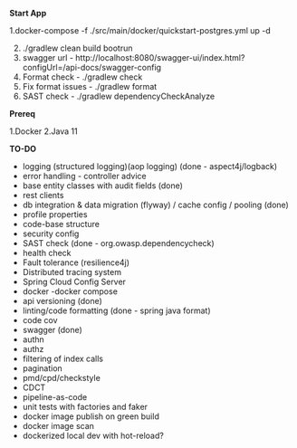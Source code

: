 **Start App**

1.docker-compose -f ./src/main/docker/quickstart-postgres.yml up -d

2. ./gradlew clean build bootrun
3. swagger url - http://localhost:8080/swagger-ui/index.html?configUrl=/api-docs/swagger-config
4. Format check - ./gradlew check 
5. Fix format issues - ./gradlew format
6. SAST check - ./gradlew dependencyCheckAnalyze

**Prereq**

1.Docker
2.Java 11

**TO-DO**

- logging (structured logging)(aop logging) (done - aspect4j/logback)
- error handling - controller advice
- base entity classes with audit fields (done)
- rest clients
- db integration & data migration (flyway) / cache config / pooling (done)
- profile properties
- code-base structure
- security config
- SAST check (done - org.owasp.dependencycheck)
- health check 
- Fault tolerance (resilience4j)
- Distributed tracing system
- Spring Cloud Config Server
- docker -docker compose
- api versioning (done)
- linting/code formatting  (done - spring java format)
- code cov
- swagger (done)
- authn
- authz
- filtering of index calls
- pagination
- pmd/cpd/checkstyle
- CDCT
- pipeline-as-code
- unit tests with factories and faker
- docker image publish on green build
- docker image scan
- dockerized local dev with hot-reload?
